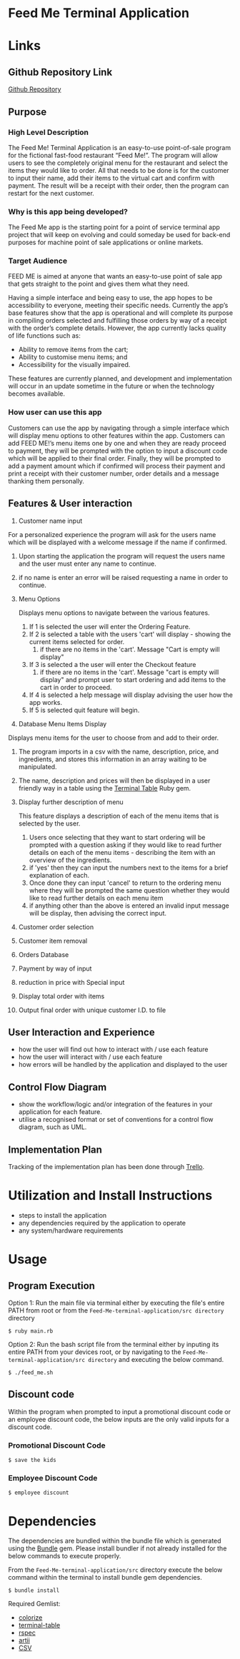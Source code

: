 # Feed Me Terminal Application

# Links
## Github Repository Link

[Github Repository](https://github.com/rayves/Feed-Me-terminal-application)
## Purpose

### High Level Description 
The Feed Me! Terminal Application is an easy-to-use point-of-sale program for the fictional fast-food restaurant “Feed Me!”. The program will allow users to see the completely original menu for the restaurant and select the items they would like to order. All that needs to be done is for the customer to input their name, add their items to the virtual cart and confirm with payment. The result will be a receipt with their order, then the program can restart for the next customer.

### Why is this app being developed?
The Feed Me app is the starting point for a point of service terminal app project that will keep on evolving and could someday be used for back-end purposes for machine point of sale applications or online markets.

### Target Audience
FEED ME is aimed at anyone that wants an easy-to-use point of sale app that gets straight to the point and gives them what they need.

Having a simple interface and being easy to use, the app hopes to be accessibility to everyone, meeting their specific needs. Currently the app’s base features show that the app is operational and will complete its purpose in compiling orders selected and fulfilling those orders by way of a receipt with the order’s complete details. However, the app currently lacks quality of life functions such as:

- Ability to remove items from the cart;
- Ability to customise menu items; and 
- Accessibility for the visually impaired. 

These features are currently planned, and development and implementation will occur in an update sometime in the future or when the technology becomes available.

### How user can use this app
Customers can use the app by navigating through a simple interface which will display menu options to other features within the app. Customers can add FEED ME!’s menu items one by one and when they are ready proceed to payment, they will be prompted with the option to input a discount code which will be applied to their final order. Finally, they will be prompted to add a payment amount which if confirmed will process their payment and print a receipt with their customer number, order details and a message thanking them personally.

## Features & User interaction

1. Customer name input 
   
For a personalized experience the program will ask for the users name which will be displayed with a welcome message if the name if confirmed.

   1. Upon starting the application the program will request the users name and the user must enter any name to continue.
   2. if no name is enter an error will be raised requesting a name in order to continue.

1. Menu Options

    Displays menu options to navigate between the various features.

    1. If 1 is selected the user will enter the Ordering Feature.
    2. If 2 is selected a table with the users 'cart' will display - showing the current items selected for order.
       1. if there are no items in the 'cart'. Message "Cart is empty will display"
    3. If 3 is selected a the user will enter the Checkout feature
       1. if there are no items in the 'cart'. Message "cart is empty will display" and prompt user to start ordering and add items to the cart in order to proceed.
    4. If 4 is selected a help message will display advising the user how the app works.
    5. If 5 is selected quit feature will begin.

2. Database Menu Items Display

Displays menu items for the user to choose from and add to their order.

   1. The program imports in a csv with the name, description, price, and ingredients, and stores this information in an array waiting to be manipulated.
   2. The name, description and prices will then be displayed in a user friendly way in a table using the [Terminal Table](https://github.com/tj/terminal-table/) Ruby gem.

3. Display further description of menu
   
   This feature displays a description of each of the menu items that is selected by the user.

   1. Users once selecting that they want to start ordering will be prompted with a question asking if they would like to read further details on each of the menu items - describing the item with an overview of the ingredients.
   2. if 'yes' then they can input the numbers next to the items for a brief explanation of each.
   3. Once done they can input 'cancel' to return to the ordering menu where they will be prompted the same question whether they would like to read further details on each menu item
   4. if anything other than the above is entered an invalid input message will be display, then advising the correct input.

4. Customer order selection 

5. Customer item removal 

6. Orders Database 

7.  Payment by way of input 

8. reduction in price with Special input 

9.  Display total order with items 

10. Output final order with unique customer I.D. to file 
 
## User Interaction and Experience
- how the user will find out how to interact with / use each feature
- how the user will interact with / use each feature
- how errors will be handled by the application and displayed to the user

## Control Flow Diagram
- show the workflow/logic and/or integration of the features in your application for each feature.
- utilise a recognised format or set of conventions for a control flow diagram, such as UML.

## Implementation Plan



Tracking of the implementation plan has been done through [Trello](https://trello.com/b/ahY5LGQu/feed-me-fast-food-app).

# Utilization and Install Instructions
- steps to install the application
- any dependencies required by the application to operate
- any system/hardware requirements

# Usage

## Program Execution

Option 1: Run the main file via terminal either by executing the file's entire PATH from root or from the `Feed-Me-terminal-application/src directory` directory

    $ ruby main.rb

Option 2: Run the bash script file from the terminal either by inputing its entire PATH from your devices root, or by navigating to the `Feed-Me-terminal-application/src directory` and executing the below command.

    $ ./feed_me.sh

## Discount code

Within the program when prompted to input a promotional discount code or an employee discount code, the below inputs are the only valid inputs for a discount code.

### Promotional Discount Code

    $ save the kids

### Employee Discount Code

    $ employee discount

# Dependencies

The dependencies are bundled within the bundle file which is generated using the [Bundle](https://github.com/rubygems/bundler) gem. Please install bundler if not already installed for the below commands to execute properly.

 From the `Feed-Me-terminal-application/src` directory execute the below command within the terminal to install bundle gem dependencies. 

    $ bundle install

Required Gemlist:
- [colorize](https://github.com/fazibear/colorize)
- [terminal-table](https://github.com/tj/terminal-table)
- [rspec](https://github.com/rspec/rspec-core)
- [artii](https://github.com/miketierney/artii)
- [CSV](https://github.com/ruby/csv)